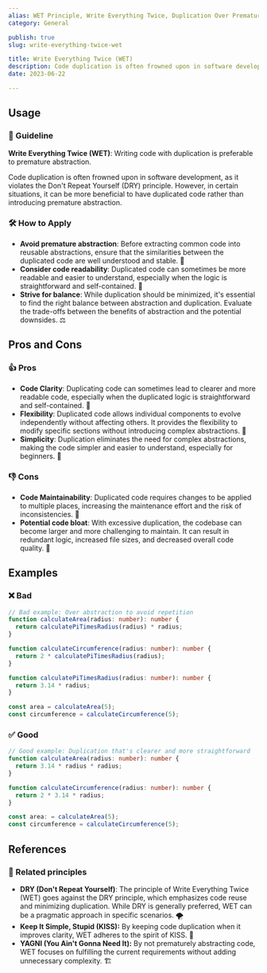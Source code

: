 ```yaml
---
alias: WET Principle, Write Everything Twice, Duplication Over Premature Abstraction, We Enjoy Typing, Waste Everyone's Time
category: General

publish: true
slug: write-everything-twice-wet

title: Write Everything Twice (WET)
description: Code duplication is often frowned upon in software development, as it violates the Don't Repeat Yourself (DRY) principle. However, in certain situations, it can be more beneficial to have duplicated code rather than introducing premature abstraction.
date: 2023-06-22

---
```


## Usage

### 📝 Guideline
**Write Everything Twice (WET)**: Writing code with duplication is preferable to premature abstraction.

Code duplication is often frowned upon in software development, as it violates the Don't Repeat Yourself (DRY) principle. However, in certain situations, it can be more beneficial to have duplicated code rather than introducing premature abstraction.

### 🛠️ How to Apply
- **Avoid premature abstraction**: Before extracting common code into reusable abstractions, ensure that the similarities between the duplicated code are well understood and stable. 🚫
- **Consider code readability**: Duplicated code can sometimes be more readable and easier to understand, especially when the logic is straightforward and self-contained. 📖
- **Strive for balance**: While duplication should be minimized, it's essential to find the right balance between abstraction and duplication. Evaluate the trade-offs between the benefits of abstraction and the potential downsides. ⚖️

## Pros and Cons

### 👍 Pros
- **Code Clarity**: Duplicating code can sometimes lead to clearer and more readable code, especially when the duplicated logic is straightforward and self-contained. 📝
- **Flexibility**: Duplicated code allows individual components to evolve independently without affecting others. It provides the flexibility to modify specific sections without introducing complex abstractions. 🧩
- **Simplicity**: Duplication eliminates the need for complex abstractions, making the code simpler and easier to understand, especially for beginners. 🎯

### 👎 Cons
- **Code Maintainability**: Duplicated code requires changes to be applied to multiple places, increasing the maintenance effort and the risk of inconsistencies. 🚧
- **Potential code bloat**: With excessive duplication, the codebase can become larger and more challenging to maintain. It can result in redundant logic, increased file sizes, and decreased overall code quality. 🐘

## Examples

### ❌ Bad
```typescript
// Bad example: Over abstraction to avoid repetition
function calculateArea(radius: number): number {
  return calculatePiTimesRadius(radius) * radius;
}

function calculateCircumference(radius: number): number {
  return 2 * calculatePiTimesRadius(radius);
}

function calculatePiTimesRadius(radius: number): number {
  return 3.14 * radius;
}

const area = calculateArea(5);
const circumference = calculateCircumference(5);


```

### ✅ Good
```typescript
// Good example: Duplication that's clearer and more straightforward
function calculateArea(radius: number): number {
  return 3.14 * radius * radius;
}

function calculateCircumference(radius: number): number {
  return 2 * 3.14 * radius;
}

const area: = calculateArea(5);
const circumference = calculateCircumference(5);

```

## References

### 🔀 Related principles
- **DRY (Don't Repeat Yourself)**: The principle of Write Everything Twice (WET) goes against the DRY principle, which emphasizes code reuse and minimizing duplication. While DRY is generally preferred, WET can be a pragmatic approach in specific scenarios. 🌪️
- **Keep It Simple, Stupid (KISS):** By keeping code duplication when it improves clarity, WET adheres to the spirit of KISS. 🤔
- **YAGNI (You Ain't Gonna Need It):** By not prematurely abstracting code, WET focuses on fulfilling the current requirements without adding unnecessary complexity. 🏗️